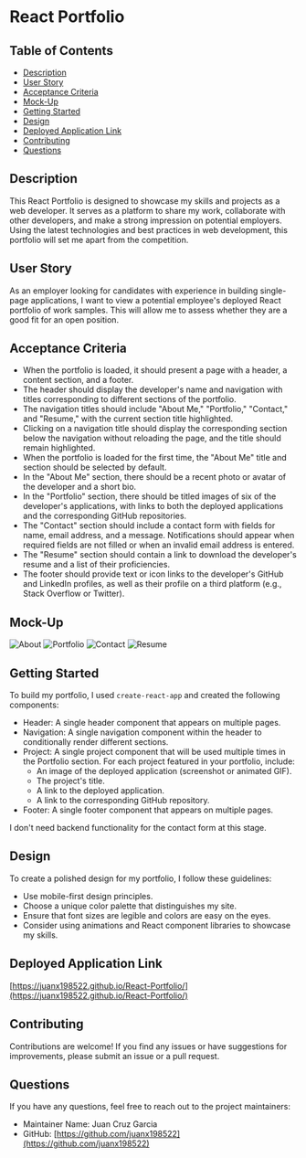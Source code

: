 # React Portfolio

## Table of Contents
- [Description](#description)
- [User Story](#user-story)
- [Acceptance Criteria](#acceptance-criteria)
- [Mock-Up](#mock-up)
- [Getting Started](#getting-started)
- [Design](#design)
- [Deployed Application Link](#deployed-application-link)
- [Contributing](#contributing)
- [Questions](#questions)

## Description
This React Portfolio is designed to showcase my skills and projects as a web developer. It serves as a platform to share my work, collaborate with other developers, and make a strong impression on potential employers. Using the latest technologies and best practices in web development, this portfolio will set me apart from the competition.

## User Story
As an employer looking for candidates with experience in building single-page applications, I want to view a potential employee's deployed React portfolio of work samples. This will allow me to assess whether they are a good fit for an open position.

## Acceptance Criteria
- When the portfolio is loaded, it should present a page with a header, a content section, and a footer.
- The header should display the developer's name and navigation with titles corresponding to different sections of the portfolio.
- The navigation titles should include "About Me," "Portfolio," "Contact," and "Resume," with the current section title highlighted.
- Clicking on a navigation title should display the corresponding section below the navigation without reloading the page, and the title should remain highlighted.
- When the portfolio is loaded for the first time, the "About Me" title and section should be selected by default.
- In the "About Me" section, there should be a recent photo or avatar of the developer and a short bio.
- In the "Portfolio" section, there should be titled images of six of the developer's applications, with links to both the deployed applications and the corresponding GitHub repositories.
- The "Contact" section should include a contact form with fields for name, email address, and a message. Notifications should appear when required fields are not filled or when an invalid email address is entered.
- The "Resume" section should contain a link to download the developer's resume and a list of their proficiencies.
- The footer should provide text or icon links to the developer's GitHub and LinkedIn profiles, as well as their profile on a third platform (e.g., Stack Overflow or Twitter).

## Mock-Up
![About](../React-Portfolio/src/assets/about.png)
![Portfolio](../React-Portfolio/src/assets/portfolio.png)
![Contact](../React-Portfolio/src/assets/contact.png)
![Resume](../React-Portfolio/src/assets/resume.png)

## Getting Started
To build my portfolio, I used `create-react-app` and created the following components:

- Header: A single header component that appears on multiple pages.
- Navigation: A single navigation component within the header to conditionally render different sections.
- Project: A single project component that will be used multiple times in the Portfolio section. For each project featured in your portfolio, include:
    - An image of the deployed application (screenshot or animated GIF).
    - The project's title.
    - A link to the deployed application.
    - A link to the corresponding GitHub repository.
- Footer: A single footer component that appears on multiple pages.

I don't need backend functionality for the contact form at this stage. 

## Design
To create a polished design for my portfolio, I follow these guidelines:
- Use mobile-first design principles.
- Choose a unique color palette that distinguishes my site.
- Ensure that font sizes are legible and colors are easy on the eyes.
- Consider using animations and React component libraries to showcase my skills.

## Deployed Application Link
[https://juanx198522.github.io/React-Portfolio/](https://juanx198522.github.io/React-Portfolio/)

## Contributing
Contributions are welcome! If you find any issues or have suggestions for improvements, please submit an issue or a pull request.

## Questions
If you have any questions, feel free to reach out to the project maintainers:

- Maintainer Name: Juan Cruz Garcia
- GitHub: [https://github.com/juanx198522](https://github.com/juanx198522)